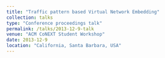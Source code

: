 ```yaml
---
title: "Traffic pattern based Virtual Network Embedding"
collection: talks
type: "Conference proceedings talk"
permalink: /talks/2013-12-9-talk
venue: "ACM CoNEXT Student Workshop"
date: 2013-12-9
location: "California, Santa Barbara, USA"
---
```


